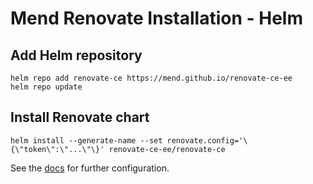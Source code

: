 # Mend Renovate Installation - Helm

## Add Helm repository

```shell
helm repo add renovate-ce https://mend.github.io/renovate-ce-ee
helm repo update
```

## Install Renovate chart

```shell
helm install --generate-name --set renovate.config='\{\"token\":\"...\"\}' renovate-ce-ee/renovate-ce
```

See the [docs](<[https://github.com/mend/renovate-ce-ee/blob/main/helm-charts/mend-renovate/values.yaml](https://github.com/mend/renovate-cc-ee/tree/main/docs)>) for further configuration.
